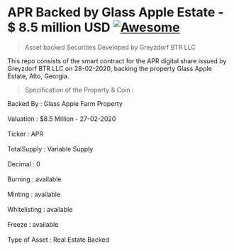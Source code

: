 # APR Backed by Glass Apple Estate - $ 8.5 million USD [![Awesome](https://cdn.rawgit.com/sindresorhus/awesome/d7305f38d29fed78fa85652e3a63e154dd8e8829/media/badge.svg)](https://github.com/sindresorhus/awesome#readme)

> Asset backed Securities Developed by Greyzdorf BTR LLC

This repo consists of the smart contract for the APR digital share issued by Greyzdorf BTR LLC on 28-02-2020, backing the property Glass Apple Estate, Alto, Georgia.

> Specification of the Property & Coin :
  
Backed By : Glass Apple Farm Property <br /><br />
Valuation : $8.5 Million - 27-02-2020 <br /><br />
Ticker : APR <br /><br /> 
TotalSupply : Variable Supply <br /><br />
Decimal : 0 <br /><br />
Burning : available <br /><br />
Minting : available <br /><br />
Whitelisting : available <br /><br />
Freeze : available <br /><br />
Type of Asset : Real Estate Backed <br /><br />

